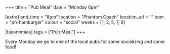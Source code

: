 +++
title = "Pub Meal"
date = "Monday 6pm"

[extra]
end_time = "8pm"
location = "Phantom Coach"
location_url = ""
icon = "ph-hamburger"
colour = "social"
weeks = [1, 3, 5, 7, 9]

[taxonomies]
tags = ["Pub Meal"]
+++

Every Monday we go to one of the local pubs for some socializing and some food!
